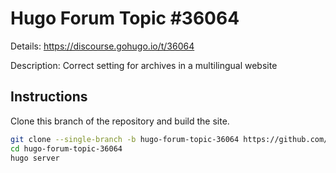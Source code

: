# Hugo Forum Topic #36064

Details: <https://discourse.gohugo.io/t/36064>

Description: Correct setting for archives in a multilingual website

## Instructions

Clone this branch of the repository and build the site.

```bash
git clone --single-branch -b hugo-forum-topic-36064 https://github.com/jmooring/hugo-testing hugo-forum-topic-36064
cd hugo-forum-topic-36064
hugo server
```

